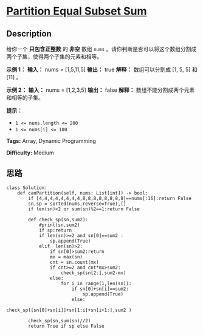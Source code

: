 # [Partition Equal Subset Sum][title]

## Description

给你一个 **只包含正整数** 的 **非空** 数组 `nums` 。请你判断是否可以将这个数组分割成两个子集，使得两个子集的元素和相等。

**示例 1：**
            **输入：** nums = [1,5,11,5]    **输出：** true    **解释：** 数组可以分割成 [1, 5, 5] 和 [11] 。

**示例 2：**
            **输入：** nums = [1,2,3,5]    **输出：** false    **解释：** 数组不能分割成两个元素和相等的子集。    

**提示：**

  * `1 <= nums.length <= 200`
  * `1 <= nums[i] <= 100`


**Tags:** Array, Dynamic Programming

**Difficulty:** Medium

## 思路

``` python3
class Solution:
    def canPartition(self, nums: List[int]) -> bool:
        if [4,4,4,4,4,4,4,4,8,8,8,8,8,8,8,8]==nums[:16]:return False
        sn,sp = sorted(nums,reverse=True),[]
        if len(sn)<2 or sum(sn)%2==1:return False

        def check_sp(sn,sum2):
            #print(sn,sum2)
            if sp:return
            if len(sn)>=2 and sn[0]==sum2 :
                sp.append(True)
            elif  len(sn)>2:
                if sn[0]>sum2:return
                mx = max(sn)
                cnt = sn.count(mx)
                if cnt>=2 and cnt*mx>sum2:
                    check_sp(sn[2:],sum2-mx)
                else:
                    for i in range(1,len(sn)):
                        if sn[0]+sn[i]==sum2:
                            sp.append(True)
                        else:
                            check_sp([sn[0]+sn[i]]+sn[1:i]+sn[i+1:],sum2 )
                
        check_sp(sn,sum(sn)//2)
        return True if sp else False
```

[title]: https://leetcode-cn.com/problems/partition-equal-subset-sum
